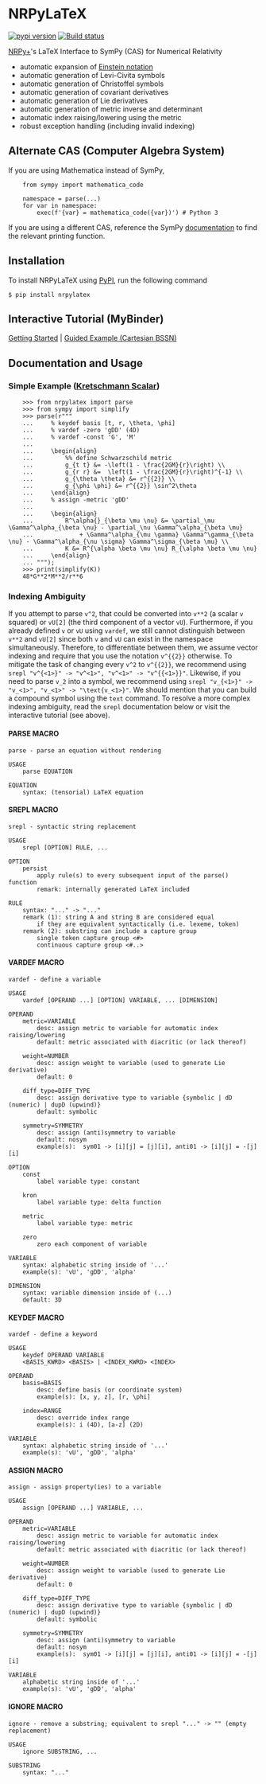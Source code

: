 # NRPyLaTeX

[![pypi version](https://img.shields.io/pypi/v/nrpylatex.svg)](https://pypi.org/project/nrpylatex/)
[![Build status](https://www.travis-ci.com/zachetienne/nrpylatex.svg?branch=main)](https://www.travis-ci.com/github/zachetienne/nrpylatex)

[NRPy+](https://github.com/zachetienne/nrpytutorial)'s LaTeX Interface to SymPy (CAS) for Numerical Relativity

- automatic expansion of [Einstein notation](https://en.wikipedia.org/wiki/Einstein_notation)
- automatic generation of Levi-Civita symbols
- automatic generation of Christoffel symbols
- automatic generation of covariant derivatives
- automatic generation of Lie derivatives
- automatic generation of metric inverse and determinant
- automatic index raising/lowering using the metric
- robust exception handling (including invalid indexing)

## Alternate CAS (Computer Algebra System)

If you are using Mathematica instead of SymPy,

        from sympy import mathematica_code
        
        namespace = parse(...)
        for var in namespace:
            exec(f'{var} = mathematica_code({var})') # Python 3

If you are using a different CAS, reference the SymPy [documentation]((https://docs.sympy.org/latest/modules/printing.html)) to find the relevant printing function.

## Installation

To install NRPyLaTeX using [PyPI](https://pypi.org/project/nrpylatex/), run the following command

    $ pip install nrpylatex

## Interactive Tutorial (MyBinder)

[Getting Started](https://mybinder.org/v2/gh/zachetienne/nrpytutorial/HEAD?filepath=Tutorial-LaTeX_Parser_Interface.ipynb) | [Guided Example (Cartesian BSSN)](https://mybinder.org/v2/gh/zachetienne/nrpytutorial/HEAD?filepath=Tutorial-LaTeX_Interface_Example-BSSN_Cartesian.ipynb)

## Documentation and Usage

### Simple Example ([Kretschmann Scalar](https://en.wikipedia.org/wiki/Kretschmann_scalar))

        >>> from nrpylatex import parse
        >>> from sympy import simplify
        >>> parse(r"""
        ...     % keydef basis [t, r, \theta, \phi]
        ...     % vardef -zero 'gDD' (4D)
        ...     % vardef -const 'G', 'M'
        ...
        ...     \begin{align}
        ...         %% define Schwarzschild metric
        ...         g_{t t} &= -\left(1 - \frac{2GM}{r}\right) \\
        ...         g_{r r} &=  \left(1 - \frac{2GM}{r}\right)^{-1} \\
        ...         g_{\theta \theta} &= r^{{2}} \\
        ...         g_{\phi \phi} &= r^{{2}} \sin^2\theta
        ...     \end{align}
        ...     % assign -metric 'gDD'
        ...
        ...     \begin{align}
        ...         R^\alpha{}_{\beta \mu \nu} &= \partial_\mu \Gamma^\alpha_{\beta \nu} - \partial_\nu \Gamma^\alpha_{\beta \mu}
        ...             + \Gamma^\alpha_{\mu \gamma} \Gamma^\gamma_{\beta \nu} - \Gamma^\alpha_{\nu \sigma} \Gamma^\sigma_{\beta \mu} \\
        ...         K &= R^{\alpha \beta \mu \nu} R_{\alpha \beta \mu \nu}
        ...     \end{align}
        ... """);
        >>> print(simplify(K))
        48*G**2*M**2/r**6
        
### Indexing Ambiguity

If you attempt to parse `v^2`, that could be converted into `v**2` (a scalar `v` squared) or `vU[2]` (the third component of a vector `vU`). Furthermore, if you already defined `v` or `vU` using `vardef`, we still cannot distinguish between `v**2` and `vU[2]` since both `v` and `vU` can exist in the namespace simultaneously. Therefore, to differentiate between them, we assume vector indexing and require that you use the notation `v^{{2}}` otherwise. To mitigate the task of changing every `v^2` to `v^{{2}}`, we recommend using `srepl "v^{<1>}" -> "v^<1>", "v^<1>" -> "v^{{<1>}}"`. Likewise, if you need to parse `v_2` into a symbol, we recommend using `srepl "v_{<1>}" -> "v_<1>", "v_<1>" -> "\text{v_<1>}"`. We should mention that you can build a compound symbol using the `text` command. To resolve a more complex indexing ambiguity, read the `srepl` documentation below or visit the interactive tutorial (see above).

#### PARSE MACRO
    parse - parse an equation without rendering

    USAGE
        parse EQUATION

    EQUATION
        syntax: (tensorial) LaTeX equation

#### SREPL MACRO
    srepl - syntactic string replacement

    USAGE
        srepl [OPTION] RULE, ...

    OPTION
        persist
            apply rule(s) to every subsequent input of the parse() function
            remark: internally generated LaTeX included

    RULE
        syntax: "..." -> "..."
        remark (1): string A and string B are considered equal
            if they are equivalent syntactically (i.e. lexeme, token)
        remark (2): substring can include a capture group
            single token capture group <#>
            continuous capture group <#..>

#### VARDEF MACRO
    vardef - define a variable

    USAGE
        vardef [OPERAND ...] [OPTION] VARIABLE, ... [DIMENSION]

    OPERAND
        metric=VARIABLE
            desc: assign metric to variable for automatic index raising/lowering
            default: metric associated with diacritic (or lack thereof)

        weight=NUMBER
            desc: assign weight to variable (used to generate Lie derivative)
            default: 0

        diff_type=DIFF_TYPE
            desc: assign derivative type to variable {symbolic | dD (numeric) | dupD (upwind)}
            default: symbolic

        symmetry=SYMMETRY
            desc: assign (anti)symmetry to variable
            default: nosym
            example(s):  sym01 -> [i][j] = [j][i], anti01 -> [i][j] = -[j][i]

    OPTION
        const
            label variable type: constant

        kron
            label variable type: delta function

        metric
            label variable type: metric

        zero
            zero each component of variable

    VARIABLE
        syntax: alphabetic string inside of '...'
        example(s): 'vU', 'gDD', 'alpha'

    DIMENSION
        syntax: variable dimension inside of (...)
        default: 3D

#### KEYDEF MACRO
    vardef - define a keyword

    USAGE
        keydef OPERAND VARIABLE
        <BASIS_KWRD> <BASIS> | <INDEX_KWRD> <INDEX>

    OPERAND
        basis=BASIS
            desc: define basis (or coordinate system)
            example(s): [x, y, z], [r, \phi]

        index=RANGE
            desc: override index range
            example(s): i (4D), [a-z] (2D)

    VARIABLE
        syntax: alphabetic string inside of '...'
        example(s): 'vU', 'gDD', 'alpha'

#### ASSIGN MACRO
    assign - assign property(ies) to a variable

    USAGE
        assign [OPERAND ...] VARIABLE, ...

    OPERAND
        metric=VARIABLE
            desc: assign metric to variable for automatic index raising/lowering
            default: metric associated with diacritic (or lack thereof)

        weight=NUMBER
            desc: assign weight to variable (used to generate Lie derivative)
            default: 0

        diff_type=DIFF_TYPE
            desc: assign derivative type to variable {symbolic | dD (numeric) | dupD (upwind)}
            default: symbolic

        symmetry=SYMMETRY
            desc: assign (anti)symmetry to variable
            default: nosym
            example(s):  sym01 -> [i][j] = [j][i], anti01 -> [i][j] = -[j][i]

    VARIABLE
        alphabetic string inside of '...'
        example(s): 'vU', 'gDD', 'alpha'

#### IGNORE MACRO
    ignore - remove a substring; equivalent to srepl "..." -> "" (empty replacement)

    USAGE
        ignore SUBSTRING, ...
    
    SUBSTRING
        syntax: "..."
